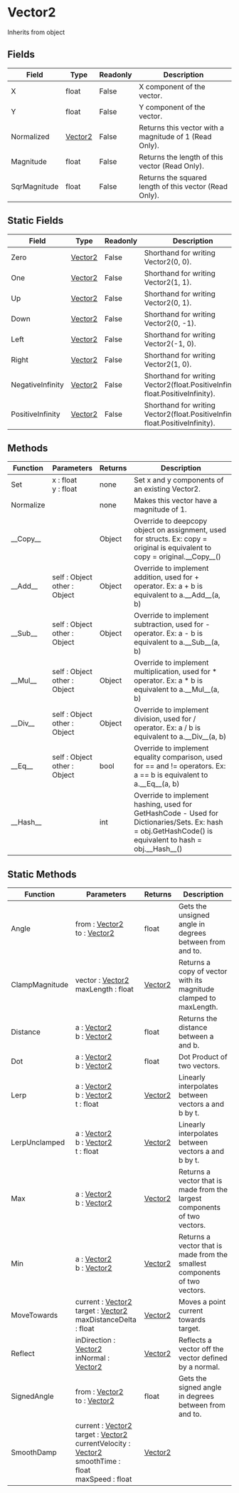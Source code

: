 # Vector2
Inherits from object
## Fields
|Field|Type|Readonly|Description|
|---|---|---|---|
|X|float|False|X component of the vector.|
|Y|float|False|Y component of the vector.|
|Normalized|[Vector2](../objects/Vector2.md)|False|Returns this vector with a magnitude of 1 (Read Only).|
|Magnitude|float|False|Returns the length of this vector (Read Only).|
|SqrMagnitude|float|False|Returns the squared length of this vector (Read Only).|
## Static Fields
|Field|Type|Readonly|Description|
|---|---|---|---|
|Zero|[Vector2](../objects/Vector2.md)|False|Shorthand for writing Vector2(0, 0).|
|One|[Vector2](../objects/Vector2.md)|False|Shorthand for writing Vector2(1, 1).|
|Up|[Vector2](../objects/Vector2.md)|False|Shorthand for writing Vector2(0, 1).|
|Down|[Vector2](../objects/Vector2.md)|False|Shorthand for writing Vector2(0, -1).|
|Left|[Vector2](../objects/Vector2.md)|False|Shorthand for writing Vector2(-1, 0).|
|Right|[Vector2](../objects/Vector2.md)|False|Shorthand for writing Vector2(1, 0).|
|NegativeInfinity|[Vector2](../objects/Vector2.md)|False|Shorthand for writing Vector2(float.PositiveInfinity, float.PositiveInfinity).|
|PositiveInfinity|[Vector2](../objects/Vector2.md)|False|Shorthand for writing Vector2(float.PositiveInfinity, float.PositiveInfinity).|
## Methods
|Function|Parameters|Returns|Description|
|---|---|---|---|
|Set|x : float<br/>y : float|none|Set x and y components of an existing Vector2.|
|Normalize||none|Makes this vector have a magnitude of 1.|
|\_\_Copy\_\_||Object|Override to deepcopy object on assignment, used for structs. Ex: copy = original is equivalent to copy = original.\_\_Copy\_\_()|
|\_\_Add\_\_|self : Object<br/>other : Object|Object|Override to implement addition, used for + operator. Ex: a + b is equivalent to a.\_\_Add\_\_(a, b)|
|\_\_Sub\_\_|self : Object<br/>other : Object|Object|Override to implement subtraction, used for - operator. Ex: a - b is equivalent to a.\_\_Sub\_\_(a, b)|
|\_\_Mul\_\_|self : Object<br/>other : Object|Object|Override to implement multiplication, used for * operator. Ex: a * b is equivalent to a.\_\_Mul\_\_(a, b)|
|\_\_Div\_\_|self : Object<br/>other : Object|Object|Override to implement division, used for / operator. Ex: a / b is equivalent to a.\_\_Div\_\_(a, b)|
|\_\_Eq\_\_|self : Object<br/>other : Object|bool|Override to implement equality comparison, used for == and != operators. Ex: a == b is equivalent to a.\_\_Eq\_\_(a, b)|
|\_\_Hash\_\_||int|Override to implement hashing, used for GetHashCode - Used for Dictionaries/Sets. Ex: hash = obj.GetHashCode() is equivalent to hash = obj.\_\_Hash\_\_()|
## Static Methods
|Function|Parameters|Returns|Description|
|---|---|---|---|
|Angle|from : [Vector2](../objects/Vector2.md)<br/>to : [Vector2](../objects/Vector2.md)|float|Gets the unsigned angle in degrees between from and to.|
|ClampMagnitude|vector : [Vector2](../objects/Vector2.md)<br/>maxLength : float|[Vector2](../objects/Vector2.md)|Returns a copy of vector with its magnitude clamped to maxLength.|
|Distance|a : [Vector2](../objects/Vector2.md)<br/>b : [Vector2](../objects/Vector2.md)|float|Returns the distance between a and b.|
|Dot|a : [Vector2](../objects/Vector2.md)<br/>b : [Vector2](../objects/Vector2.md)|float|Dot Product of two vectors.|
|Lerp|a : [Vector2](../objects/Vector2.md)<br/>b : [Vector2](../objects/Vector2.md)<br/>t : float|[Vector2](../objects/Vector2.md)|Linearly interpolates between vectors a and b by t.|
|LerpUnclamped|a : [Vector2](../objects/Vector2.md)<br/>b : [Vector2](../objects/Vector2.md)<br/>t : float|[Vector2](../objects/Vector2.md)|Linearly interpolates between vectors a and b by t.|
|Max|a : [Vector2](../objects/Vector2.md)<br/>b : [Vector2](../objects/Vector2.md)|[Vector2](../objects/Vector2.md)|Returns a vector that is made from the largest components of two vectors.|
|Min|a : [Vector2](../objects/Vector2.md)<br/>b : [Vector2](../objects/Vector2.md)|[Vector2](../objects/Vector2.md)|Returns a vector that is made from the smallest components of two vectors.|
|MoveTowards|current : [Vector2](../objects/Vector2.md)<br/>target : [Vector2](../objects/Vector2.md)<br/>maxDistanceDelta : float|[Vector2](../objects/Vector2.md)|Moves a point current towards target.|
|Reflect|inDirection : [Vector2](../objects/Vector2.md)<br/>inNormal : [Vector2](../objects/Vector2.md)|[Vector2](../objects/Vector2.md)|Reflects a vector off the vector defined by a normal.|
|SignedAngle|from : [Vector2](../objects/Vector2.md)<br/>to : [Vector2](../objects/Vector2.md)|float|Gets the signed angle in degrees between from and to.|
|SmoothDamp|current : [Vector2](../objects/Vector2.md)<br/>target : [Vector2](../objects/Vector2.md)<br/>currentVelocity : [Vector2](../objects/Vector2.md)<br/>smoothTime : float<br/>maxSpeed : float|[Vector2](../objects/Vector2.md)||
